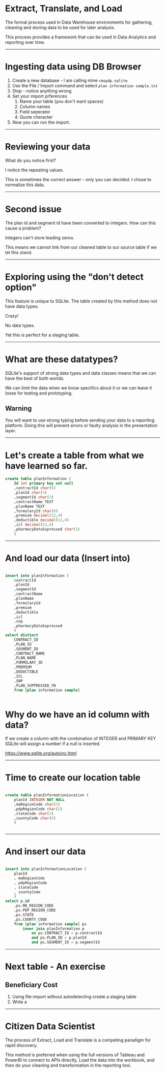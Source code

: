 # Extract, Translate, and Load

The formal process used in Data Warehouse environments for gathering, cleaning and storing data to be used for later analysis. 

This process provides a framework that can be used in Data Analytics and reporting over time. 

---

# Ingesting data using DB Browser

1. Create a new database - I am calling mine `cmspdp.sqlite`
1. Use the File / Import command and select `plan information sample.txt`
1. Stop - notice anything wrong
1. Set your import prferences
    1. Name your table (you don't want spaces)
    1. Column names
    1. Field seperator
    1. Quote character
1. Now you can run the import.

---

# Reviewing your data

What do you notice first?

I notice the repeating values.

This is sometimes the correct answer - only you can decided. I chose to normalize this data. 

---

# Second issue

The plan id and segment id have been converted to integers. How can this cause a problem?

Integers can't store leading zeros. 

This means we cannot link from our cleaned table to our source table if we let this stand. 

---

# Exploring using the "don't detect option"

This feature is unique to SQLite. The table created by this method does not have data types. 

Crazy!

No data types. 

Yet this is perfect for a staging table. 

---

# What are these datatypes?

SQLite's support of strong data types and data classes means that we can have the best of both worlds. 

We can limit the data when we know specifics about it or we can leave it loose for testing and prototyping. 

## Warning

You will want to use strong typing before sending your data to a reporting platform. Doing this will prevent errors or faulty analysis in the presentation layer. 

---

# Let's create a table from what we have learned so far. 

``` sql
create table planInformation (
	Id int primary key not null
	,contractId char(5)
	,planId char(3)
	,segmentId char(3)
	,contractName TEXT
	,planName TEXT
	,formularyId char(8)
	,premium decimal(12,4)
	,deductible decimal(12,4)
	,icl decimal(12,4)
	,pharmacyDataSupressed char(1)
	)

```

---

# And load our data (Insert into)

``` sql

insert into planInformation (
	contractId
	,planId
	,segmentId
	,contractName
	,planName
	,formularyId
	,premium
	,deductible
	,icl
    ,snp
	,pharmacyDataSupressed
	)
select distinct 
	CONTRACT_ID
	,PLAN_ID
	,SEGMENT_ID
	,CONTRACT_NAME
	,PLAN_NAME
	,FORMULARY_ID
	,PREMIUM
	,DEDUCTIBLE
	,ICL
    ,SNP
	,PLAN_SUPPRESSED_YN
	from [plan information sample]
	
```

# Why do we have an id column with data?

If we create a column with the combination of INTEGER and PRIMARY KEY SQLite will assign a number if a null is inserted. 

https://www.sqlite.org/autoinc.html

---

# Time to create our location table

``` sql

create table planInformationLocation (
	planId INTEGER NOT NULL
	,maRegionCode char(2)
	,pdpRegionCode char(2)
	,stateCode char(2)
	,countyCode char(5)
	)
	
```

---

# And insert our data

``` sql

insert into planInformationLocation (
	planId
	, maRegionCode
	, pdpRegionCode
	, stateCode
	, countyCode
	)
select p.id
	,ps.MA_REGION_CODE
	,ps.PDP_REGION_CODE
	,ps.STATE
	,ps.COUNTY_CODE
	from [plan information sample] ps
		inner join planInformation p
			on ps.CONTRACT_ID = p.contractId
			and ps.PLAN_ID = p.planId
			and ps.SEGMENT_ID = p.segmentId

```

---

# Next table - An exercise

## Beneficiary Cost

1. Using file import without autodetecting create a staging table
1. Write a 

---
# Citizen Data Scientist

The process of Extract, Load and Translate is a competing paradigm for rapid discovery. 

This method is preferred when using the full versions of Tableau and PowerBI to connect to APIs directly, Load the data into the workbook, and then do your cleaning and transformation in the reporting tool. 